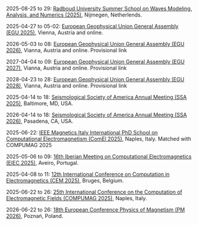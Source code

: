 2025-08-25 to 29: [Radboud University Summer School on Waves Modeling, Analysis, and Numerics (2025)](https://www.math.ru.nl/wave/), Nijmegen, Netherlends.

2025-04-27 to 05-02: [European Geophysical Union General Assembly (EGU 2025)](https://www.egu25.eu/), Vienna, Austria and online.

2026-05-03 to 08: [European Geophysical Union General Assembly (EGU 2026)](https://www.egu.eu/meetings/calendar/egu/), Vianna, Austria and online. Provisional link

2027-04-04 to 09: [European Geophysical Union General Assembly (EGU 2027)](https://www.egu.eu/meetings/calendar/egu/), Vianna, Austria and online. Provisional link

2028-04-23 to 28: [European Geophysical Union General Assembly (EGU 2028)](https://www.egu.eu/meetings/calendar/egu/), Vianna, Austria and online. Provisional link

2025-04-14 to 18: [Seismological Society of America Annual Meeting (SSA 2025)](https://2025.meetings.seismosoc.org/), Baltimore, MD, USA.

2026-04-14 to 18: [Seismological Society of America Annual Meeting (SSA 2026)](https://meetings.seismosoc.org/), Pasadena, CA, USA.

2025-06-22: [IEEE Magnetics Italy International PhD School on Computational Electromagnetism (ComEl 2025)](https://www.comel2025phdschool.com/), Naples, Italy. Matched with COMPUMAG 2025

2025-05-06 to 09: [16th Iberian Meeting on Computational Electromagnetics (EIEC 2025)](https://eiec.av.it.pt/), Aveiro, Portugal.

2025-04-08 to 11: [12th International Conference on Computation in Electromagnetics (CEM 2025)](https://cem2025.com/), Bruges, Belgium.

2025-06-22 to 26: [25th International Conference on the Computation of Electromagnetic Fields (COMPUMAG 2025)](https://www.compumag2025.com/), Naples, Italy.

2026-06-22 to 26: [18th European Conference Physics of Magnetism (PM 2026)](https://www.ifmpan.poznan.pl/pm26/), Poznań, Poland.

